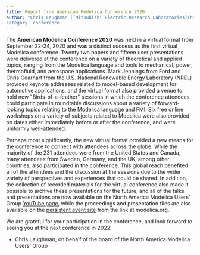 ```yaml
---
title: Report from American Modelica Conference 2020
author: "Chris Laughman ([Mitsubishi Electric Research Laboratories](https://www.merl.com/))
category: conference
---
```


The **American Modelica Conference 2020** was held in a virtual format from September 22-24, 2020 and was a distinct success as the first virtual Modelica conference.  Twenty two papers and fifteen user presentations were delivered at the conference on a variety of theoretical and applied topics, ranging from the Modelica language and tools to mechanical, power, thermofluid, and aerospace applications.  Mark Jennings from Ford and Chris Gearhart from the U.S. National Renewable Energy Laboratory (NREL) provided keynote addresses related to model-based development for automotive applications, and the virtual format also provided a venue to hold new "Birds-of-a-feather" sessions in which the conference attendees could participate in roundtable discussions about a variety of forward-looking topics relating to the Modelica language and FMI.  Six free online workshops on a variety of subjects related to Modelica were also provided on dates either immediately before or after the conference, and were uniformly well-attended. 

Perhaps most significantly, the new virtual format provided a new means for the conference to connect with attendees across the globe.  While the majority of the 231 attendees were from the United States and Canada, many attendees from Sweden, Germany, and the UK, among other countries, also participated in the conference.  This global reach benefited all of the attendees and the discussion at the sessions due to the wider variety of perspectives and experiences that could be shared.  In addition, the collection of recorded materials for the virtual conference also made it possible to archive these presentations for the future, and all of the talks and presentations are now available on the North America Modelica Users' Group [YouTube page](https://www.youtube.com/channel/UCBl0BLUrtXJovo-FdBu7e2A), while the proceedings and presentation files are also available on the [persistent event site](https://2020.american.conference.modelica.org/proceedings/papers/papers.html) from the link at modelica.org.

We are grateful for your participation in the conference, and look forward to seeing you at the next conference in 2022!

- Chris Laughman, on behalf of the board of the North America Modelica Users' Group

